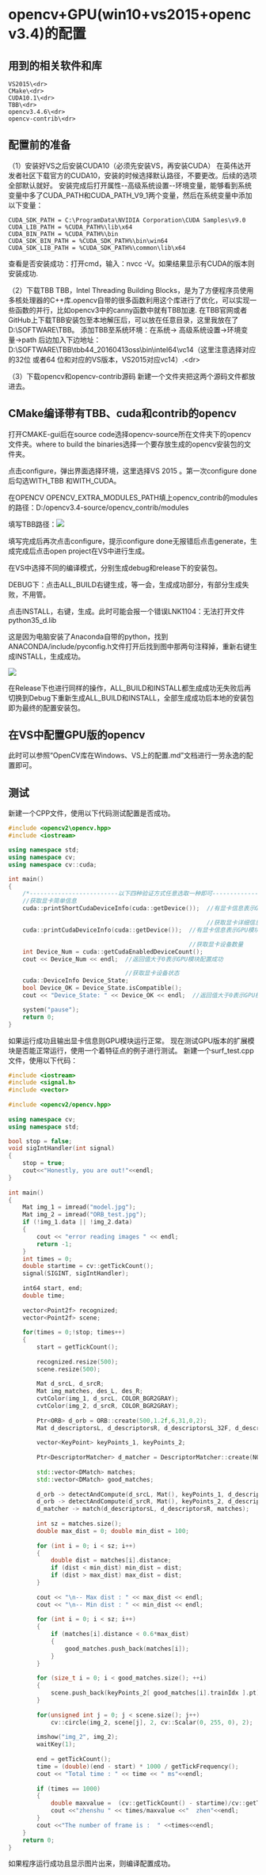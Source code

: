 # opencv+GPU(win10+vs2015+opencv3.4)的配置

## 用到的相关软件和库
	VS2015\<dr>
	CMake\<dr>
	CUDA10.1\<dr>
	TBB\<dr>
	opencv3.4.6\<dr>
	opencv-contrib\<dr>
  
## 配置前的准备
（1）安装好VS之后安装CUDA10（必须先安装VS，再安装CUDA）<dr>
在英伟达开发者社区下载官方的CUDA10，安装的时候选择默认路径，不要更改。后续的选项全部默认就好。<dr>
安装完成后打开属性--高级系统设置--环境变量，能够看到系统变量中多了CUDA_PATH和CUDA_PATH_V9_1两个变量，然后在系统变量中添加以下变量：<dr>
```
CUDA_SDK_PATH = C:\ProgramData\NVIDIA Corporation\CUDA Samples\v9.0 
CUDA_LIB_PATH = %CUDA_PATH%\lib\x64 
CUDA_BIN_PATH = %CUDA_PATH%\bin 
CUDA_SDK_BIN_PATH = %CUDA_SDK_PATH%\bin\win64 
CUDA_SDK_LIB_PATH = %CUDA_SDK_PATH%\common\lib\x64 
```
查看是否安装成功：打开cmd，输入：nvcc -V。如果结果显示有CUDA的版本则安装成功.<dr>
	
（2）下载TBB<dr>
TBB，Intel Threading Building Blocks，是为了方便程序员使用多核处理器的C++库.opencv自带的很多函数利用这个库进行了优化，可以实现一些函数的并行，比如opencv3中的canny函数中就有TBB加速.<dr>
在TBB官网或者GitHub上下载TBB安装包至本地解压后，可以放在任意目录，这里我放在了D:\SOFTWARE\TBB。<dr>
添加TBB至系统环境：在系统-> 高级系统设置->环境变量->path 后边加入下边地址：D:\SOFTWARE\TBB\tbb44_20160413oss\bin\intel64\vc14（这里注意选择对应的32位 或者64 位和对应的VS版本，VS2015对应vc14）.\<dr>
	
（3）下载opencv和opencv-contrib源码<dr>
新建一个文件夹把这两个源码文件都放进去。

## CMake编译带有TBB、cuda和contrib的opencv
打开CMAKE-gui后在source code选择opencv-source所在文件夹下的opencv文件夹。where to build the binaries选择一个要存放生成的opencv安装包的文件夹。<dr>
	
点击configure，弹出界面选择环境，这里选择VS 2015 。第一次configure done后勾选WITH_TBB 和WITH_CUDA。<dr>
	
在OPENCV     OPENCV_EXTRA_MODULES_PATH填上opencv_contrib的modules的路径：D:/opencv3.4-source/opencv_contrib/modules   <dr>
	
填写TBB路径：![](https://github.com/Gumballing/image_storage/blob/main/TBB%E8%B7%AF%E5%BE%84.jpg)    <dr>
	
填写完成后再次点击configure，提示configure done无报错后点击generate，生成完成后点击open project在VS中进行生成。<dr>
	
在VS中选择不同的编译模式，分别生成debug和release下的安装包。<dr>
	
DEBUG下：点击ALL_BUILD右键生成，等一会，生成成功部分，有部分生成失败，不用管。<dr>
	
点击INSTALL，右键，生成。此时可能会报一个错误LNK1104：无法打开文件python35_d.lib<dr>
	
这是因为电脑安装了Anaconda自带的python，找到ANACONDA/include/pyconfig.h文件打开后找到图中那两句注释掉，重新右键生成INSTALL，生成成功。<dr>
	
![](https://github.com/Gumballing/image_storage/blob/main/LINK1104.png)

在Release下也进行同样的操作，ALL_BUILD和INSTALL都生成成功无失败后再切换到Debug下重新生成ALL_BUILD和INSTALL，全部生成成功后本地的安装包即为最终的配置安装包。<dr>

## 在VS中配置GPU版的opencv
此时可以参照“OpenCV库在Windows、VS上的配置.md”文档进行一劳永逸的配置即可。<dr>

## 测试
新建一个CPP文件，使用以下代码测试配置是否成功。<dr>

```cpp
#include <opencv2\opencv.hpp>
#include <iostream>

using namespace std;
using namespace cv;
using namespace cv::cuda;

int main()
{
	/*-------------------------以下四种验证方式任意选取一种即可-------------------------*/
	//获取显卡简单信息
	cuda::printShortCudaDeviceInfo(cuda::getDevice());  //有显卡信息表示GPU模块配置成功

														//获取显卡详细信息
	cuda::printCudaDeviceInfo(cuda::getDevice());  //有显卡信息表示GPU模块配置成功

												   //获取显卡设备数量
	int Device_Num = cuda::getCudaEnabledDeviceCount();
	cout << Device_Num << endl;  //返回值大于0表示GPU模块配置成功

								 //获取显卡设备状态
	cuda::DeviceInfo Device_State;
	bool Device_OK = Device_State.isCompatible();
	cout << "Device_State: " << Device_OK << endl;  //返回值大于0表示GPU模块配置成功

	system("pause");
	return 0;
}
```
如果运行成功且输出显卡信息则GPU模块运行正常。<dr>
现在测试GPU版本的扩展模块是否能正常运行，使用一个着特征点的例子进行测试。<dr>
新建一个surf_test.cpp文件，使用以下代码：<dr>
```cpp
#include <iostream>
#include <signal.h>
#include <vector>
 
#include <opencv2/opencv.hpp>
 
using namespace cv;
using namespace std;

bool stop = false;
void sigIntHandler(int signal)
{
	stop = true;
	cout<<"Honestly, you are out!"<<endl;
}
 
int main()
{
	Mat img_1 = imread("model.jpg");
	Mat img_2 = imread("ORB_test.jpg");
	if (!img_1.data || !img_2.data)
	{
		cout << "error reading images " << endl;
		return -1;
	}
	int times = 0;
	double startime = cv::getTickCount();
	signal(SIGINT, sigIntHandler);
 
	int64 start, end;
	double time;
 
	vector<Point2f> recognized;
	vector<Point2f> scene;
 
	for(times = 0;!stop; times++)
	{
		start = getTickCount();
 
		recognized.resize(500);
		scene.resize(500);
 
		Mat d_srcL, d_srcR;
		Mat img_matches, des_L, des_R;
		cvtColor(img_1, d_srcL, COLOR_BGR2GRAY);
		cvtColor(img_2, d_srcR, COLOR_BGR2GRAY);
 
		Ptr<ORB> d_orb = ORB::create(500,1.2f,6,31,0,2);
		Mat d_descriptorsL, d_descriptorsR, d_descriptorsL_32F, d_descriptorsR_32F;
 
		vector<KeyPoint> keyPoints_1, keyPoints_2;
 
		Ptr<DescriptorMatcher> d_matcher = DescriptorMatcher::create(NORM_L2);
 
		std::vector<DMatch> matches;
		std::vector<DMatch> good_matches;
 
		d_orb -> detectAndCompute(d_srcL, Mat(), keyPoints_1, d_descriptorsL);
		d_orb -> detectAndCompute(d_srcR, Mat(), keyPoints_2, d_descriptorsR);
		d_matcher -> match(d_descriptorsL, d_descriptorsR, matches);
 
		int sz = matches.size();
		double max_dist = 0; double min_dist = 100;
 
		for (int i = 0; i < sz; i++)
		{
			double dist = matches[i].distance;
			if (dist < min_dist) min_dist = dist;
			if (dist > max_dist) max_dist = dist;
		}
 
		cout << "\n-- Max dist : " << max_dist << endl;
		cout << "\n-- Min dist : " << min_dist << endl;
 
		for (int i = 0; i < sz; i++)
		{
			if (matches[i].distance < 0.6*max_dist)
			{
				good_matches.push_back(matches[i]);
			}
		}
 
		for (size_t i = 0; i < good_matches.size(); ++i)
		{
			scene.push_back(keyPoints_2[ good_matches[i].trainIdx ].pt);
		}
 
		for(unsigned int j = 0; j < scene.size(); j++)
			cv::circle(img_2, scene[j], 2, cv::Scalar(0, 255, 0), 2);
 
		imshow("img_2", img_2);
		waitKey(1);
 
		end = getTickCount();
		time = (double)(end - start) * 1000 / getTickFrequency();
		cout << "Total time : " << time << " ms"<<endl;
 
		if (times == 1000)
		{
			double maxvalue =  (cv::getTickCount() - startime)/cv::getTickFrequency();
			cout <<"zhenshu " << times/maxvalue <<"  zhen"<<endl;
		}
		cout <<"The number of frame is :  " <<times<<endl;
	}
	return 0;
}
```

如果程序运行成功且显示图片出来，则编译配置成功。<dr>

